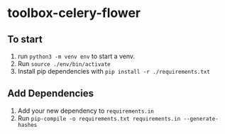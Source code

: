 # toolbox-celery-flower

## To start
1. run `python3 -m venv env` to start a venv.
2. Run `source ./env/bin/activate`
3. Install pip dependencies with `pip install -r ./requirements.txt`

## Add Dependencies
1. Add your new dependency to `requirements.in`
2. Run `pip-compile -o requirements.txt requirements.in --generate-hashes`